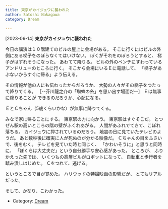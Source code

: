 ```yaml
---
title: 東京がカイジュウに襲われた
author: Satoshi Nakagawa
category: Dream

---
```


[2023-06-14] **東京がカイジュウに襲われた** 

 今日の講演は１０階建てのビルの屋上に会場がある。
そこに行くにはビルの外側にある梯子をのぼらなくてはいけない。
ぼくがそれをのぼろうとすると、
梯子がはずれそうになった。
あわてて降りる。
ビルの外のベンチにすわっているアンドリューのところに行く。
そこから会場にいるＥに電話して、
「梯子があぶないからすぐに帰る」よう伝える。

 その情報が他の人にも伝わったからだろうか、
大勢の人々がその梯子をつたって降りてくる。
［--芥川龍之介の「蜘蛛の糸」を思い出す場面だ--］
Ｅは無事に降りることが
できるのだろうか、心配になる。

 ＥとＣちゃん（5歳くらいかな）が無事に降りてくる。

 みなで家に帰ることにする。
東京駅の方に向かう。
東京駅はすぐそこだ。
とつぜん駅の高いところの階の壁がふくれあがる。
人間があふれでてきて、こぼれ落ちる。
カイジュウに押されているのだろう。
地震の日に見ていたテレビのようだ。
あと数秒後に確実に人が死ぬのが分かる映像だ。
Ｃちゃんの目をふさいで、後をむく。
テレビを見ていた時と同じく、
「かわいそうに」と思うと同時に、
「ぼくらは大丈夫だ」という自分勝手な安心感があった。
ところが、
ふりかえった先では、
いくつもの高層ビルがロボットになって、
自動車と歩行者を踏み潰しはじめた。
Ｃをつれて、逃げる。

 というところで目が覚めた。
ハリウッドの特撮映画の影響だが、
とてもリアルだった。

 そして、かなり、こわかった。

- Category: [Dream](https://merapano.github.io/categories.html#Dream)

